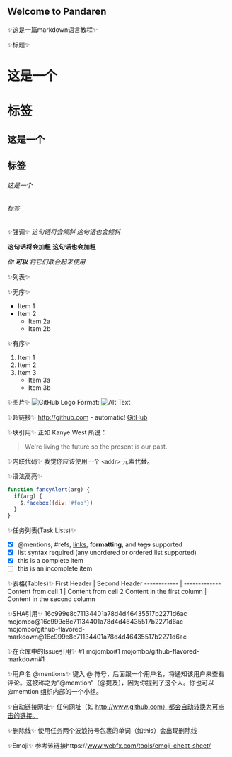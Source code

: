 ## Welcome to Pandaren

:sparkles:这是一篇markdown语言教程:sparkles:

:sparkles:标题:sparkles:
# 这是一个 <h1> 标签
## 这是一个 <h2> 标签
###### 这是一个 <h6> 标签
  
:sparkles:强调:sparkles:
*这句话将会倾斜*
_这句话也会倾斜_

**这句话将会加粗**
__这句话也会加粗__

_你 **可以** 将它们联合起来使用_

:sparkles:列表:sparkles:

:sparkles:无序:sparkles:
* Item 1
* Item 2
  * Item 2a
  * Item 2b
  
:sparkles:有序:sparkles:
1. Item 1
2. Item 2
3. Item 3
   * Item 3a
   * Item 3b

:sparkles:图片:sparkles:
![GitHub Logo](/images/logo.png)
Format: ![Alt Text](url)

:sparkles:超链接:sparkles:
http://github.com - automatic!
[GitHub](http://github.com)

:sparkles:块引用:sparkles:
正如 Kanye West 所说：

> We're living the future so
> the present is our past.

:sparkles:内联代码:sparkles:
我觉你应该使用一个
`<addr>` 元素代替。

:sparkles:语法高亮:sparkles:
```javascript
function fancyAlert(arg) {
  if(arg) {
    $.facebox({div:'#foo'})
  }
}
```

:sparkles:任务列表(Task Lists):sparkles:
- [x] @mentions, #refs, [links](), **formatting**, and <del>tags</del> supported
- [x] list syntax required (any unordered or ordered list supported)
- [x] this is a complete item
- [ ] this is an incomplete item

:sparkles:表格(Tables):sparkles:
First Header | Second Header
------------ | -------------
Content from cell 1 | Content from cell 2
Content in the first column | Content in the second column

:sparkles:SHA引用:sparkles:
16c999e8c71134401a78d4d46435517b2271d6ac
mojombo@16c999e8c71134401a78d4d46435517b2271d6ac
mojombo/github-flavored-markdown@16c999e8c71134401a78d4d46435517b2271d6ac

:sparkles:在仓库中的Issue引用:sparkles:
#1
mojombo#1
mojombo/github-flavored-markdown#1

:sparkles:用户名 @mentions:sparkles:
键入 @ 符号，后面跟一个用户名，将通知该用户来查看评论。这被称之为“@memtion”（@提及），因为你提到了这个人。你也可以 @memtion 组织内部的一个小组。

:sparkles:自动链接网址:sparkles:
任何网址（如 http://www.github.com）都会自动转换为可点击的链接。

:sparkles:删除线:sparkles:
使用任务两个波浪符号包裹的单词（如~~this~~）会出现删除线

:sparkles:Emoji:sparkles:
参考该链接https://www.webfx.com/tools/emoji-cheat-sheet/
